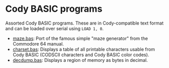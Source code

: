 # Cody BASIC programs

Assorted Cody BASIC programs.
These are in Cody-compatible text format
and can be loaded over serial using `LOAD 1, 0`.

* [maze.bas](./maze.bas): Port of the famous simple "maze generator" from the Commodore 64 manual.
* [charset.bas](./charset.bas): Displays a table of all printable characters usable from Cody BASIC
	(CODSCII characters and Cody BASIC color codes).
* [decdump.bas](./decdump.bas): Displays a region of memory as bytes in decimal.
